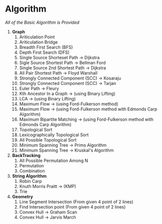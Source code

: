   # Algorithm
*All of the Basic Algorithm is Provided*
<ol>
 <li> <b>Graph</b>
<ol>
  <li> Ariticulation Point </li>
  <li> Ariticulation Bridge </li>
  <li> Breadth First Search (BFS) </li>  
  <li> Depth First Search (DFS) </li>
  <li> Single Source Shorteset Path -> Dijkstra </li>
  <li> Sigle Source Shortest Path -> Bellman Ford </li>
  <li> Single Source 2nd Shortest Path -> Dijkstra </li>
  <li> All Pair Shortest Path -> Floyd Warshall </li>
  <li> Strongly Connected Component (SCC) -> Kosaraju </li>  
  <li> Strongly Connected Component (SCC) -> Tarjan </li>  
  <li> Euler Path -> Fleury  </li> 
  <li> Kth Ancestor In a Graph -> (using Binary Lifting) </li>
  <li> LCA -> (using Binary Lifting) </li> 
  <li> Maximum Flow -> (using Ford-Fulkerson method) </li>
  <li> Maximum Flow -> (using Ford-Fulkerson method with Edmonds Carp Algorithm) </li>
  <li> Maximum Bipartite Matching -> (using Ford-Fulkerson method with Edmonds Carp Algorithm) </li>
  <li> Topological Sort </li>
  <li> Lexicographically Topological Sort </li>
  <li> All Possible Topological Sort </li>
  <li> Minimum Spanning Tree -> Prims Algorithm </li>
  <li> Minimum Spanning Tree -> Kruskal's Algorithm </li>
 </ol>
  </li>
  <li> <b> BackTracking </b>
  <ol>
  <li> All Possible Permutation Among N </li>
  <li> Permutation </li>
  <li> Combination </li>  
 </ol> 
  </li>
  <li> <b> String Algorithm </b>
  <ol>
  <li> Robin Carp </li>
  <li> Knuth Morris Praitt -> (KMP) </li>
  <li> Trie </li>
 </ol> 
  </li>
  <li> <b> Geometry </b>
    <ol> 
      <li> Line Segment Intersection (From given 4 point of 2 lines) </li>
      <li> Find Intersection point (From given 4 point of 2 lines) </li>
      <li> Convex Hull -> Graham Scan </li>
      <li> Convex Hull -> Jarvis March </li>
    </ol>
  </li>
  </ol>
